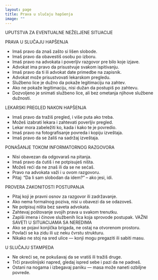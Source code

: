 ```yaml
---
layout: page
title: Prava u slučaju hapšenja
image: ""
---
```

UPUTSTVA ZA EVENTUALNE NEŽELJENE SITUACIJE

PRAVA U SLUČAJU HAPŠENJA
* Imaš pravo da znaš zašto si lišen slobode.
* Imaš pravo da obavestiš osobu po izboru.
* Imaš pravo na advokata i poverljiv razgovor pre bilo koje izjave.
* Advokat ima pravo da prisustvuje svakom ispitivanju.
* Imaš pravo da ti ili advokat date primedbe na zapisnik.
* Advokat može prisustvovati lekarskom pregledu.
* Službeno lice je dužno da pokaže legitimaciju na zahtev.
* Ako ne pokaže legitimaciju, nisi dužan da postupiš po zahtevu.
* Dozvoljeno je snimati službeno lice, ali bez ometanja njihove službene dužnosti.

LEKARSKI PREGLED NAKON HAPŠENJA
* Imaš pravo da tražiš pregled, i više puta ako treba.
* Možeš izabrati lekara i zahtevati poverljiv pregled.
* Lekar mora zabeležiti ko, kada i kako te je povredio.
* Imaš pravo na fotografisanje povreda i kopiju izveštaja.
* Imaš pravo da se žališ na sadržaj izveštaja.

PONAŠANJE TOKOM INFORMATORNOG RAZGOVORA
* Nisi obavezan da odgovaraš na pitanja.
* Imaš pravo da ćutiš i ne potpisuješ ništa.
* Možeš reći da ne znaš ili da se ne sećaš.
* Pravo na advokata važi i u ovom razgovoru.
* Pitaj: “Da li sam slobodan da idem?” – ako jesi, idi.

PROVERA ZAKONITOSTI POSTUPANJA
* Pitaj koji je pravni osnov za razgovor ili zadržavanje.
* Ako nema formalnog poziva, nisi u obavezi da se odazoveš.
* Ne potpisuj ništa bez saveta advokata.
* Zahtevaj poštovanje svojih prava u svakom trenutku.
* Zapiši imena i činove službenih lica koja sprovode postupak.
VAŽNI SAVETI U SITUACIJAMA SA NEREDIMA
* Ako se pojavi konjička brigada, ne ostaj na otvorenom prostoru.
* Povlači se ka zidu ili uz neku čvrstu strukturu.
* Nikako ne stoj na sred ulice — konji mogu pregaziti ili sabiti masu.

U SLUČAJU STAMPEDA
* Ne okreći se, ne pokušavaj da se vratiš ili tražiš druge.
* Trči pravolinijski napred, gledaj ispred sebe i pazi da ne padneš.
* Ostani na nogama i izbegavaj paniku — masa može naneti ozbiljne povrede.
